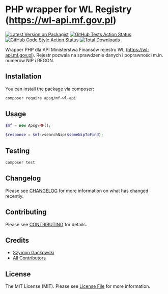 # PHP wrapper for WL Registry (https://wl-api.mf.gov.pl)

[![Latest Version on Packagist](https://img.shields.io/packagist/v/apsg/mf-wl-api.svg?style=flat-square)](https://packagist.org/packages/apsg/mf-wl-api)
[![GitHub Tests Action Status](https://img.shields.io/github/workflow/status/apsg/mf-wl-api/run-tests?label=tests)](https://github.com/apsg/mf-wl-api/actions?query=workflow%3Arun-tests+branch%3Amain)
[![GitHub Code Style Action Status](https://img.shields.io/github/workflow/status/apsg/mf-wl-api/Check%20&%20fix%20styling?label=code%20style)](https://github.com/apsg/mf-wl-api/actions?query=workflow%3A"Check+%26+fix+styling"+branch%3Amain)
[![Total Downloads](https://img.shields.io/packagist/dt/apsg/mf-wl-api.svg?style=flat-square)](https://packagist.org/packages/apsg/mf-wl-api)

Wrapper PHP dla API Ministerstwa Finansów rejestru WL (https://wl-api.mf.gov.pl). Rejestr pozwala na sprawdzenie danych
i poprawności m.in. numerów NIP i REGON.

## Installation

You can install the package via composer:

```bash
composer require apsg/mf-wl-api
```

## Usage

```php
$mf = new Apsg\MF();

$response = $mf->searchNip($someNipToFind);

```

## Testing

```bash
composer test
```

## Changelog

Please see [CHANGELOG](CHANGELOG.md) for more information on what has changed recently.

## Contributing

Please see [CONTRIBUTING](.github/CONTRIBUTING.md) for details.

## Credits

- [Szymon Gackowski](https://github.com/apsg)
- [All Contributors](../../contributors)

## License

The MIT License (MIT). Please see [License File](LICENSE.md) for more information.
